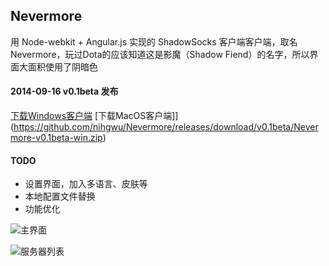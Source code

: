 ## Nevermore

用 Node-webkit + Angular.js 实现的 ShadowSocks 客户端客户端，取名Nevermore，玩过Dota的应该知道这是影魔（Shadow Fiend）的名字，所以界面大面积使用了阴暗色

#### 2014-09-16 v0.1beta 发布
[下载Windows客户端](https://github.com/nihgwu/Nevermore/releases/download/v0.1beta/Nevermore-v0.1beta-win.zip)   [下载MacOS客户端]](https://github.com/nihgwu/Nevermore/releases/download/v0.1beta/Nevermore-v0.1beta-win.zip)

#### TODO
* 设置界面，加入多语言、皮肤等
* 本地配置文件替换
* 功能优化

![主界面](https://raw.githubusercontent.com/nihgwu/Nevermore/master/screenshots/1.png)

![服务器列表](https://raw.githubusercontent.com/nihgwu/Nevermore/master/screenshots/2.png)